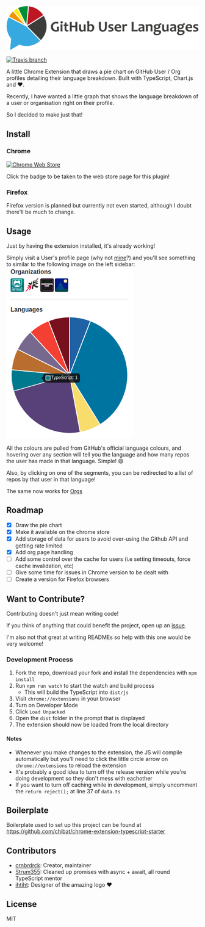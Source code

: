![GitHub User Languages Logo](./img/logotype_horizontal.png?raw=true)

[![Travis branch](https://img.shields.io/travis/crnbrdrck/github-user-languages/master.svg)](https://travis-ci.org/crnbrdrck/github-user-languages)

A little Chrome Extension that draws a pie chart on GitHub User / Org profiles detailing their language breakdown. Built with TypeScript, Chart.js and :heart:.

Recently, I have wanted a little graph that shows the language breakdown of a user or organisation right on their profile.

So I decided to make just that!

## Install
### Chrome
[![Chrome Web Store](https://img.shields.io/chrome-web-store/v/kikdmnikeponomghepmfipgiijlmfhfl.svg)](https://chrome.google.com/webstore/detail/github-user-languages/kikdmnikeponomghepmfipgiijlmfhfl)

Click the badge to be taken to the web store page for this plugin!

### Firefox
Firefox version is planned but currently not even started, although I doubt there'll be much to change.

## Usage
Just by having the extension installed, it's already working!

Simply visit a User's profile page (why not [mine](https://github.com/crnbrdrck)?) and you'll see something to similar to the following image on the left sidebar: ![github-user-languages demo](./img/demo.png)

All the colours are pulled from GitHub's official language colours, and hovering over any section will tell you the language and how many repos the user has made in that language. Simple! :smile:

Also, by clicking on one of the segments, you can be redirected to a list of repos by that user in that language!

The same now works for [Orgs](https://github.com/github)

## Roadmap

- [x] Draw the pie chart
- [x] Make it available on the chrome store
- [x] Add storage of data for users to avoid over-using the Github API and getting rate limited
- [x] Add org page handling
- [ ] Add some control over the cache for users (i.e setting timeouts, force cache invalidation, etc)
- [ ] Give some time for issues in Chrome version to be dealt with
- [ ] Create a version for Firefox browsers

## Want to Contribute?
Contributing doesn't just mean writing code!

If you think of anything that could benefit the project, open up an [issue](https://github.com/crnbrdrck/github-user-langs/issues).

I'm also not that great at writing READMEs so help with this one would be very welcome!

### Development Process
1. Fork the repo, download your fork and install the dependencies with `npm install`
2. Run `npm run watch` to start the watch and build process
    - This will build the TypeScript into `dist/js`
3. Visit `chrome://extensions` in your browser
4. Turn on Developer Mode
5. Click `Load Unpacked`
6. Open the `dist` folder in the prompt that is displayed
7. The extension should now be loaded from the local directory

#### Notes
- Whenever you make changes to the extension, the JS will compile automatically but you'll need to click the little circle arrow on `chrome://extensions` to reload the extension
- It's probably a good idea to turn off the release version while you're doing development so they don't mess with eachother
- If you want to turn off caching while in development, simply uncomment the `return reject();` at line 37 of `data.ts`

## Boilerplate
Boilerplate used to set up this project can be found at https://github.com/chibat/chrome-extension-typescript-starter

## Contributors
- [crnbrdrck](https://github.com/crnbrdrck): Creator, maintainer
- [Strum355](https://github.com/strum355): Cleaned up promises with async + await, all round TypeScript mentor
- [ihtiht](https://github.com/ihtiht): Designer of the amazing logo :heart:

## License
MIT
